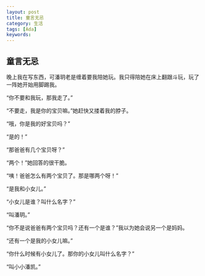 ```yaml
---
layout: post
title: 童言无忌
category: 生活
tags: [Ada]
keywords:
---
```


## 童言无忌

晚上我在写东西，可潘玥老是缠着要我陪她玩。我只得陪她在床上翻跟斗玩，玩了一阵她开始用脚踢我。

“你不要和我玩，那我走了。”

“不要走，我是你的宝贝嘛。”她赶快又搂着我的脖子。

“哦，你是我的好宝贝吗？”

“是的！”

“那爸爸有几个宝贝呀？”

“两个！”她回答的很干脆。

“咦！爸爸怎么有两个宝贝了。那是哪两个呀！”

“是我和小女儿。”

“小女儿是谁？叫什么名字？”

“叫潘玥。”

“你不是说爸爸有两个宝贝吗？还有一个是谁？”我以为她会说另一个是妈妈。

“还有一个是我的小女儿嘛。”

“你什么时候有小女儿了。那你的小女儿叫什么名字？”

“叫小小潘凯。”
